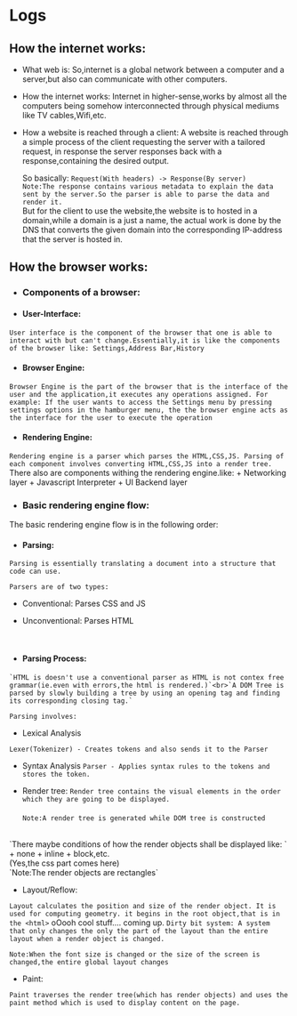 # Logs

## How the internet works:
- What web is:
    So,internet is a global network between a computer and a server,but also can communicate with other computers.
- How the internet works:
    Internet in higher-sense,works by almost all the computers being somehow interconnected through physical mediums like TV cables,Wifi,etc.

- How a website is reached through a client:
    A website is reached through a simple process of the client requesting the server with a tailored request, 
    in response the server responses back with a response,containing the desired output.

    So basically:
        `Request(With headers) -> Response(By server)`
    <br>
`Note:The response contains various metadata to explain the data sent by the server.So the parser is able to parse the data and render it.`<br> 
But for the client to use the website,the website is to hosted in a domain,while a domain is a just a name,
the actual work is done by the DNS that converts the given domain into the corresponding IP-address that the server is hosted in.


## How the browser works:

- ### Components of a browser:

* #### User-Interface:
`User interface is the component of the browser that one is able to interact with but can't change.Essentially,it is like the components of the browser like: Settings,Address Bar,History`
* #### Browser Engine:
`Browser Engine is the part of the browser that is the interface of the user and the application,it executes any operations assigned.
For example: If the user wants to access the Settings menu by pressing settings options in the hamburger menu,
the the browser engine acts as the interface for the user to execute the operation`
* #### Rendering Engine:
`Rendering engine is a parser which parses the HTML,CSS,JS.
Parsing of each component involves converting HTML,CSS,JS into a render tree.`
<br>There also are components withing the rendering engine.like:
        + Networking layer
        + Javascript Interpreter 
        + UI Backend layer


- ### Basic rendering engine flow:

The basic rendering engine flow is in the following order:
* #### Parsing:

`Parsing is essentially translating a document into a structure that code can use.`
<br>


`Parsers are of two types:
`<br>

   + Conventional: Parses CSS and JS

   + Unconventional: Parses HTML

<br>
    
   * #### Parsing Process:
    `HTML is doesn't use a conventional parser as HTML is not contex free grammar(ie.even with errors,the html is rendered.)`<br>`A DOM Tree is parsed by slowly building a tree by using an opening tag and finding its corresponding closing tag.`

`Parsing involves:`<br>

   + Lexical Analysis
   
   `Lexer(Tokenizer) - Creates tokens and also sends it to the Parser`
   + Syntax Analysis
   `Parser - Applies syntax rules to the tokens and stores the token.`


* Render tree:
    `Render tree contains the visual elements in the order which they are going to be displayed.`  
    <br>
    `Note:A render tree is generated while DOM tree is constructed`
<br>
    `There maybe conditions of how the render objects shall be displayed like:
`
     + none 
     + inline
     + block,etc.
<br> (Yes,the css part comes here)


<br>
    `Note:The render objects are rectangles`
    
* Layout/Reflow:

`Layout calculates the position and size of the render object.
It is used for computing geometry.
it begins in the root object,that is in the <html>`
oOooh cool stuff.... coming up.
`Dirty bit system: A system that only changes the only the part of the layout than the entire layout when a render object is changed.`

`Note:When the font size is changed or the size of the screen is changed,the entire global layout changes`


* Paint:

`Paint traverses the render tree(which has render objects) and uses the paint method which is used to display content on the page.`
